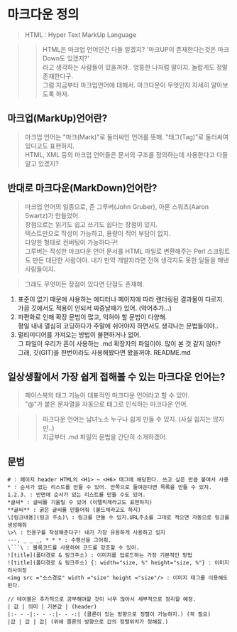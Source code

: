 # 마크다운 정의

> HTML : Hyper Text MarkUp Language

>>HTML은 마크업 언어인건 다들 알겠지? '마크UP이 존재한다는것은 마크Down도 있겠지?'  
라고 생각하는 사람들이 있을꺼야.. 엉뚱한 나처럼 말이지. 놀랍게도 정말 존재한다구.  
그럼 지금부터 마크업언어에 대해서. 마크다운이 무엇인지 자세히 알아보도록 하자.

## 마크업(MarkUp)언어란?

> 마크업 언어는 "마크(Mark)"로 둘러싸인 언어를 뜻해. "태그(Tag)"로 둘러싸여있다고도 표현하지.  
HTML, XML 등의 마크업 언어들은 문서의 구조를 정의하는데 사용한다고 다들 알고 있겠지?


## 반대로 마크다운(MarkDown)언어란?

> 마크업 언어의 일종으로, 존 그루버(John Gruber), 아론 스워츠(Aaron Swartz)가 만들었어.  
장점으로는 읽기도 쉽고 쓰기도 쉽다는 장점이 있지.   
텍스트만으로 작성이 가능하고, 용량이 적어 부담이 없지.  
다양한 형태로 컨버팅이 가능하다구!   
그루버는 작성한 마크다운 언어 문서를 HTML 파일로 변환해주는 Perl 스크립트도 만든 대단한 사람이야. 내가 만약 개발자라면 전혀 생각지도 못한 일들을 해낸 사람들이지.

> 그래도 무엇이든 장점이 있다면 단점도 존재해.  
1. 표준이 없기 때문에 사용하는 에디터나 페이지에 따라 랜더링된 결과물이 다르지.  
가끔 깃에서도 적용이 안되서 짜증날때가 있어. (약어추가...)  
2. 파편화로 인해 확장 문법이 많고, 익혀야 할 문법이 다양해.  
평일 내내 열심히 코딩하다가 주말에 쉬어야지 하면서도 생각나는 문법들이야..  
3. 멀티미디어를 가져오는 방법이 불편하거나 없어.  
그 파일이 우리가 흔이 사용하는 .md 확장자의 파일이야. 많이 본 것 같지 않아?  
그래, 깃(GIT)을 한번이라도 사용해봤다면 봤을꺼야. README.md 

## 일상생활에서 가장 쉽게 접해볼 수 있는 마크다운 언어는?
 
> 페이스북의 태그 기능이 대표적인 마크다운 언어라고 할 수 있어.   
"@"가 붙은 문자열을 자동으로 태그로 인식하는 마크다운 언어.

>> 마크다운 언어는 남녀노소 누구나 쉽게 만들 수 있지. (사실 쉽지는 않지만..)  
지금부터 .md 파일의 문법을 간단히 소개하겠어. 

## 문법
```
# : 페이지 header HTML의 <H1> ~ <H6> 태그에 해당한다. 쓰고 싶은 만큼 붙여서 사용
* : 순서가 없는 리스트를 만들 수 있어. 안쪽으로 들여쓴다면 목록을 만들 수 있지.
1.2.3. : 반면에 순서가 있는 리스트를 만들 수도 있어. 
*글씨* : 글씨를 기울릴 수 있어 (이탤릭체라고도 표현하지)
**글씨** : 굵은 글씨를 만들어줘 (볼드체라고도 하지)
\[링크내용](링크 주소)\ : 링크를 만들 수 있지.URL주소를 그대로 적으면 자동으로 링크를 생성해줘
\>\ : 인용구를 작성해준다구! 내가 가장 유용하게 사용하고 있지
---, _ _ _, * * * : 수평선을 그어줘.
\```\ : 블록코드를 사용하여 코드를 강조할 수 있어.
![title](폴더경로 & 링크주소) : 이미지를 업로드하는 가장 기본적인 방법
![title](폴더경로 & 링크주소) {: width="size, %" height="size, %"} : 이미지 리사이징
<img src ="소스경로" width ="size" height ="size"/> : 이미지 태그를 이용해도 된다.
```

```
// 테이블은 추가적으로 공부해야할 것이 너무 많아서 세부적으로 정리할 예정.
| 값 | 의미 | 기본값 | (header)
|:- - -|:- - -:|- - -:| (콜론이 있는 방향으로 정렬이 가능하지.) (꼭 필요)
|값 | 값 | 값| (위에 콜론의 방향으로 값의 정렬위치가 정해짐.)
```
